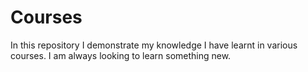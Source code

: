 # Courses
In this repository I demonstrate my knowledge I have learnt in various courses. I am always looking to learn something new. 
